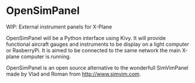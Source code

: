 # OpenSimPanel
WIP: External instrument panels for X-Plane

OpenSimPanel will be a Python interface using Kivy. It will provide functional aircraft gauges and instruments to be display on a light computer or RasberryPi. It is aimed to be connected to the same network the main X-plane computer is running.

OpenSimPanel is an open source alternative to the wonderfull SimVimPanel made by Vlad and Roman from http://www.simvim.com.
